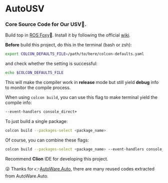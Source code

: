 # AutoUSV
### Core Source Code for Our USV:ocean:.

Build top in [ROS Foxy](https://docs.ros.org/en/foxy/index.html):turtle:. Install it by following the official [wiki](https://docs.ros.org/en/foxy/Installation.html).

**Before** build this project, do this in the terminal (bash or zsh):

```bash
export COLCON_DEFAULTS_FILE=/path/to/here/colcon-defaults.yaml
```
and check whether the setting is successful:
```bash
echo $COLCON_DEFAULTS_FILE
```
This will make the compiler work in **release** mode but still yield **debug** info to monitor the compile process.

When using ```colcon build```, you can use this flag to make terminal yield the compile info: 
```bash
--event-handlers console_direct+
```

To just build a single package:
```bash
colcon build --packages-select <package_name>
```

Of course, you can combine these flags:
```bash
colcon build --packages-select <package_name> --event-handlers console_direct+
```

Recommend **Clion** IDE for developing this project.



:stuck_out_tongue_winking_eye: Thanks for :point_right:[AutoWare.Auto](https://gitlab.com/autowarefoundation/autoware.auto/AutowareAuto/-/tree/master/src), there are many reused codes extracted from AutoWare.Auto. 
